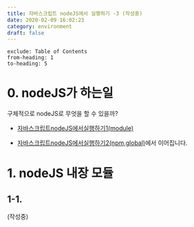 ```yaml
---
title: 자바스크립트 nodeJS에서 실행하기 -3 (작성중)
date: 2020-02-09 16:02:23
category: environment
draft: false
---
```


```toc
exclude: Table of Contents
from-heading: 1
to-heading: 5
```

# 0. nodeJS가 하는일

구체적으로 nodeJS로 무엇을 할 수 있을까?

- [자바스크립트nodeJS에서실행하기1(module)](https://taeny.dev/environment/env5_%EC%9E%90%EB%B0%94%EC%8A%A4%ED%81%AC%EB%A6%BD%ED%8A%B8%20nodeJS%EC%97%90%EC%84%9C%20%EC%8B%A4%ED%96%89%ED%95%98%EA%B8%B0/)

- [자바스크립트nodeJS에서실행하기2(npm,global)](https://taeny.dev/environment/env6_%EC%9E%90%EB%B0%94%EC%8A%A4%ED%81%AC%EB%A6%BD%ED%8A%B8%20nodeJS%EC%97%90%EC%84%9C%20%EC%8B%A4%ED%96%89%ED%95%98%EA%B8%B02/)에서 이어집니다.

# 1. nodeJS 내장 모듈

## 1-1.

(작성중)
